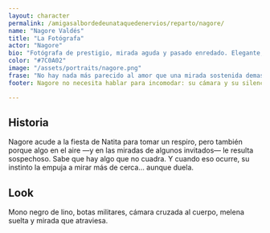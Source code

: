 ```yaml
---
layout: character
permalink: /amigasalbordedeunataquedenervios/reparto/nagore/
name: "Nagore Valdés"
title: "La Fotógrafa"
actor: "Nagore"
bio: "Fotógrafa de prestigio, mirada aguda y pasado enredado. Elegante, hermética y siempre alerta, guarda secretos de muchos… y uno muy propio."
color: "#7C0A02"
image: "/assets/portraits/nagore.png"
frase: "No hay nada más parecido al amor que una mirada sostenida demasiado tiempo."
footer: Nagore no necesita hablar para incomodar: su cámara y su silencio bastan.

---
```

## Historia
  
Nagore acude a la fiesta de Natita para tomar un respiro, pero también porque algo en el aire —y en las miradas de algunos invitados— le resulta sospechoso. Sabe que hay algo que no cuadra. Y cuando eso ocurre, su instinto la empuja a mirar más de cerca… aunque duela.  

## Look

Mono negro de lino, botas militares, cámara cruzada al cuerpo, melena suelta y mirada que atraviesa.
